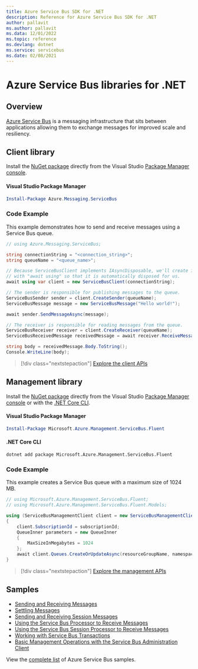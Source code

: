 ```yaml
---
title: Azure Service Bus SDK for .NET
description: Reference for Azure Service Bus SDK for .NET
author: pallavit
ms.author: pallavit
ms.data: 12/01/2022
ms.topic: reference
ms.devlang: dotnet
ms.service: servicebus
ms.date: 02/08/2021
---
```

# Azure Service Bus libraries for .NET

## Overview

[Azure Service Bus](https://docs.microsoft.com/azure/service-bus-messaging/service-bus-messaging-overview) is a messaging infrastructure that sits between applications allowing them to exchange messages for improved scale and resiliency.

## Client library

Install the [NuGet package](https://www.nuget.org/packages/Azure.Messaging.ServiceBus) directly from the Visual Studio [Package Manager console][PackageManager].

#### Visual Studio Package Manager

```powershell
Install-Package Azure.Messaging.ServiceBus
```

### Code Example

This example demonstrates how to send and receive messages using a Service Bus queue.

```csharp
// using Azure.Messaging.ServiceBus;

string connectionString = "<connection_string>";
string queueName = "<queue_name>";

// Because ServiceBusClient implements IAsyncDisposable, we'll create it 
// with "await using" so that it is automatically disposed for us.
await using var client = new ServiceBusClient(connectionString);

// The sender is responsible for publishing messages to the queue.
ServiceBusSender sender = client.CreateSender(queueName);
ServiceBusMessage message = new ServiceBusMessage("Hello world!");

await sender.SendMessageAsync(message);

// The receiver is responsible for reading messages from the queue.
ServiceBusReceiver receiver = client.CreateReceiver(queueName);
ServiceBusReceivedMessage receivedMessage = await receiver.ReceiveMessageAsync();

string body = receivedMessage.Body.ToString();
Console.WriteLine(body);
```

> [!div class="nextstepaction"]
> [Explore the client APIs](/dotnet/api/azure.messaging.servicebus)

## Management library

Install the [NuGet package](https://www.nuget.org/packages/Microsoft.Azure.Management.ServiceBus.Fluent) directly from the Visual Studio [Package Manager console][PackageManager] or with the [.NET Core CLI][DotNetCLI].

#### Visual Studio Package Manager

```powershell
Install-Package Microsoft.Azure.Management.ServiceBus.Fluent
```

#### .NET Core CLI

```dotnetcli
dotnet add package Microsoft.Azure.Management.ServiceBus.Fluent
```

### Code Example

This example creates a Service Bus queue with a maximum size of 1024 MB.

```csharp
// using Microsoft.Azure.Management.ServiceBus.Fluent;
// using Microsoft.Azure.Management.ServiceBus.Fluent.Models;

using (ServiceBusManagementClient client = new ServiceBusManagementClient(credentials))
{
    client.SubscriptionId = subscriptionId;
    QueueInner parameters = new QueueInner
    {
        MaxSizeInMegabytes = 1024
    };
    await client.Queues.CreateOrUpdateAsync(resourceGroupName, namespaceName, queueName, parameters);
}
```

> [!div class="nextstepaction"]
> [Explore the management APIs](/dotnet/api/overview/azure/servicebus/management)

## Samples

- [Sending and Receiving Messages](https://github.com/Azure/azure-sdk-for-net/blob/master/sdk/servicebus/Azure.Messaging.ServiceBus/samples/Sample01_HelloWorld.md)
- [Settling Messages](https://github.com/Azure/azure-sdk-for-net/blob/master/sdk/servicebus/Azure.Messaging.ServiceBus/samples/Sample02_MessageSettlement.md)
- [Sending and Receiving Session Messages](https://github.com/Azure/azure-sdk-for-net/blob/master/sdk/servicebus/Azure.Messaging.ServiceBus/samples/Sample03_SendReceiveSessions.md)
- [Using the Service Bus Processor to Receive Messages](https://github.com/Azure/azure-sdk-for-net/blob/master/sdk/servicebus/Azure.Messaging.ServiceBus/samples/Sample04_Processor.md)
- [Using the Service Bus Session Processor to Receive Messages](https://github.com/Azure/azure-sdk-for-net/blob/master/sdk/servicebus/Azure.Messaging.ServiceBus/samples/Sample05_SessionProcessor.md)
- [Working with Service Bus Transactions](https://github.com/Azure/azure-sdk-for-net/blob/master/sdk/servicebus/Azure.Messaging.ServiceBus/samples/Sample06_Transactions.md)
- [Basic Management Operations with the Service Bus Administration Client](https://github.com/Azure/azure-sdk-for-net/blob/master/sdk/servicebus/Azure.Messaging.ServiceBus/samples/Sample07_CrudOperations.md)

View the [complete list](https://azure.microsoft.com/resources/samples/?term=service+bus) of Azure Service Bus samples.


[PackageManager]: https://docs.microsoft.com/nuget/tools/package-manager-console
[DotNetCLI]: https://docs.microsoft.com/dotnet/core/tools/dotnet-add-package